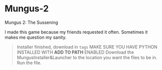 # Mungus-2
Mungus 2: The Sussening

I made this game because my friends requested it often. Sometimes it makes me question my sanity.
> Installer finished, download in `tags`
> MAKE SURE YOU HAVE PYTHON INSTALLED WITH **ADD TO PATH** ENABLED
> Download the MungusInstaller&Launcher to the location you want the files to be in.
> Run the file.
